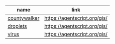 name    | link
------- | ------
[countywalker](https://github.com/backspaces/agentscript/tree/master/gis/countywalker.html#L1) | https://agentscript.org/gis/
[droplets](https://github.com/backspaces/agentscript/tree/master/gis/droplets.html#L1) | https://agentscript.org/gis/
[virus](https://github.com/backspaces/agentscript/tree/master/gis/virus.html#L1) | https://agentscript.org/gis/
